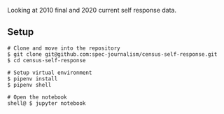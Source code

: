 Looking at 2010 final and 2020 current self response data.

## Setup

```
# Clone and move into the repository
$ git clone git@github.com:spec-journalism/census-self-response.git
$ cd census-self-response

# Setup virtual environment
$ pipenv install
$ pipenv shell

# Open the notebook
shell@ $ jupyter notebook
```

